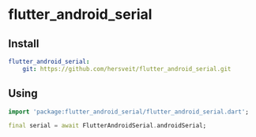 # flutter_android_serial

## Install
```yaml
flutter_android_serial:
    git: https://github.com/hersveit/flutter_android_serial.git
```

## Using
```dart
import 'package:flutter_android_serial/flutter_android_serial.dart';

final serial = await FlutterAndroidSerial.androidSerial;
```
